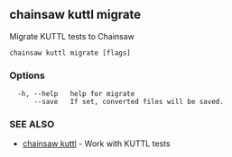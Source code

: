 ## chainsaw kuttl migrate

Migrate KUTTL tests to Chainsaw

```
chainsaw kuttl migrate [flags]
```

### Options

```
  -h, --help   help for migrate
      --save   If set, converted files will be saved.
```

### SEE ALSO

* [chainsaw kuttl](chainsaw_kuttl.md)	 - Work with KUTTL tests

